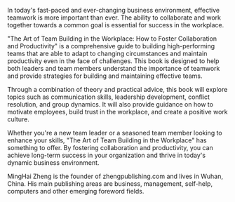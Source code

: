 
In today's fast-paced and ever-changing business environment, effective teamwork is more important than ever. The ability to collaborate and work together towards a common goal is essential for success in the workplace.

"The Art of Team Building in the Workplace: How to Foster Collaboration and Productivity" is a comprehensive guide to building high-performing teams that are able to adapt to changing circumstances and maintain productivity even in the face of challenges. This book is designed to help both leaders and team members understand the importance of teamwork and provide strategies for building and maintaining effective teams.

Through a combination of theory and practical advice, this book will explore topics such as communication skills, leadership development, conflict resolution, and group dynamics. It will also provide guidance on how to motivate employees, build trust in the workplace, and create a positive work culture.

Whether you're a new team leader or a seasoned team member looking to enhance your skills, "The Art of Team Building in the Workplace" has something to offer. By fostering collaboration and productivity, you can achieve long-term success in your organization and thrive in today's dynamic business environment.

MingHai Zheng is the founder of zhengpublishing.com and lives in Wuhan, China. His main publishing areas are business, management, self-help, computers and other emerging foreword fields.
